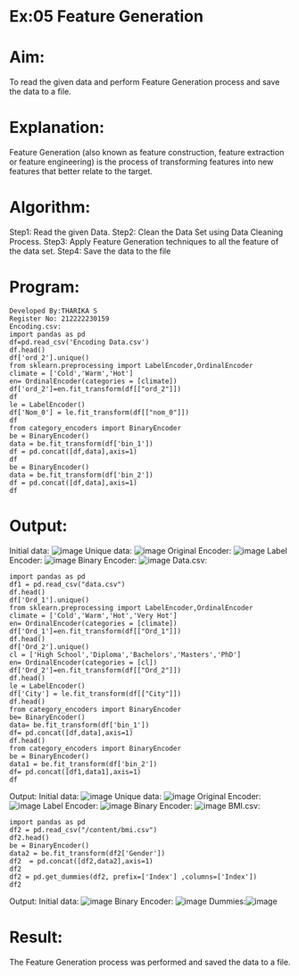 # Ex:05 Feature Generation
# Aim:
To read the given data and perform Feature Generation process and save the data to a file.
# Explanation:
Feature Generation (also known as feature construction, feature extraction or feature engineering) is the process of transforming features into new features that better relate to the target.
# Algorithm:
Step1: Read the given Data.
Step2: Clean the Data Set using Data Cleaning Process.
Step3: Apply Feature Generation techniques to all the feature of the data set.
Step4: Save the data to the file
# Program:
```
Developed By:THARIKA S
Register No: 212222230159
Encoding.csv:
import pandas as pd
df=pd.read_csv('Encoding Data.csv')
df.head()
df['ord_2'].unique()
from sklearn.preprocessing import LabelEncoder,OrdinalEncoder
climate = ['Cold','Warm','Hot']
en= OrdinalEncoder(categories = [climate])
df['ord_2']=en.fit_transform(df[["ord_2"]])
df
le = LabelEncoder()
df['Nom_0'] = le.fit_transform(df[["nom_0"]])
df  
from category_encoders import BinaryEncoder
be = BinaryEncoder()
data = be.fit_transform(df['bin_1'])
df = pd.concat([df,data],axis=1)
df
be = BinaryEncoder()
data = be.fit_transform(df['bin_2'])
df = pd.concat([df,data],axis=1)
df
```
# Output:
Initial data:
![image](https://github.com/tharikasankar/ODD2023-Datascience-Ex-05/assets/119475507/8d8972ac-6ddd-49be-8c14-bfb3b5d142b6)
Unique data:
![image](https://github.com/tharikasankar/ODD2023-Datascience-Ex-05/assets/119475507/9f52fcdf-43b9-47ac-8f04-0bc9e753b15c)
Original Encoder:
![image](https://github.com/tharikasankar/ODD2023-Datascience-Ex-05/assets/119475507/3546b81c-3d03-45c6-a127-e079e5881250)
Label Encoder:
![image](https://github.com/tharikasankar/ODD2023-Datascience-Ex-05/assets/119475507/b35457bd-a202-46b9-b5f7-c198292bcc53)
Binary Encoder:
![image](https://github.com/tharikasankar/ODD2023-Datascience-Ex-05/assets/119475507/8dae6ff8-7d2b-487a-99ba-e8d4268aa1d2)
Data.csv:
```
import pandas as pd
df1 = pd.read_csv("data.csv")
df.head()
df['Ord_1'].unique()
from sklearn.preprocessing import LabelEncoder,OrdinalEncoder
climate = ['Cold','Warm','Hot','Very Hot']
en= OrdinalEncoder(categories = [climate])
df['Ord_1']=en.fit_transform(df[["Ord_1"]])
df.head()
df['Ord_2'].unique()
cl = ['High School','Diploma','Bachelors','Masters','PhD']
en= OrdinalEncoder(categories = [cl])
df['Ord_2']=en.fit_transform(df[["Ord_2"]])
df.head()
le = LabelEncoder()
df['City'] = le.fit_transform(df[["City"]])
df.head()
from category_encoders import BinaryEncoder
be= BinaryEncoder()
data= be.fit_transform(df['bin_1'])
df= pd.concat([df,data],axis=1)
df.head()
from category_encoders import BinaryEncoder
be = BinaryEncoder()
data1 = be.fit_transform(df['bin_2'])
df= pd.concat([df1,data1],axis=1)
df
```
Output:
Initial data:
![image](https://github.com/tharikasankar/ODD2023-Datascience-Ex-05/assets/119475507/ac1538a0-84e4-4d75-a6a5-bd0a65317937)
Unique data:
![image](https://github.com/tharikasankar/ODD2023-Datascience-Ex-05/assets/119475507/b0066e6f-1a06-4751-a804-b7990e7be922)
Original Encoder:
![image](https://github.com/tharikasankar/ODD2023-Datascience-Ex-05/assets/119475507/2ef4204c-9c44-4db5-8be1-a0c5c54c896c)
Label Encoder:
![image](https://github.com/tharikasankar/ODD2023-Datascience-Ex-05/assets/119475507/90d664fc-e45a-46ca-8f5d-a38e207f4706)
Binary Encoder:
![image](https://github.com/tharikasankar/ODD2023-Datascience-Ex-05/assets/119475507/b27bdd7c-a6fa-4b88-80a3-db7bfc040d3c)
BMI.csv:
```
import pandas as pd
df2 = pd.read_csv("/content/bmi.csv")
df2.head()
be = BinaryEncoder()
data2 = be.fit_transform(df2['Gender'])
df2  = pd.concat([df2,data2],axis=1)
df2
df2 = pd.get_dummies(df2, prefix=['Index'] ,columns=['Index'])
df2
```
Output:
Initial data:
![image](https://github.com/tharikasankar/ODD2023-Datascience-Ex-05/assets/119475507/677aab48-b80d-4029-841d-be6926ca5d8e)
Binary Encoder:
![image](https://github.com/tharikasankar/ODD2023-Datascience-Ex-05/assets/119475507/7b33bcd7-1126-4bc6-aad8-4c5697b73ca2)
Dummies:![image](https://github.com/tharikasankar/ODD2023-Datascience-Ex-05/assets/119475507/491ea61e-3071-4d08-a17d-36349de40054)

# Result:
The Feature Generation process was performed and saved the data to a file.



